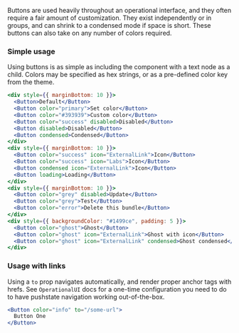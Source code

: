 Buttons are used heavily throughout an operational interface, and they often require a fair amount of customization. They exist independently or in groups, and can shrink to a condensed mode if space is short. These buttons can also take on any number of colors required.

### Simple usage

Using buttons is as simple as including the component with a text node as a child. Colors may be specified as hex strings, or as a pre-defined color key from the theme.

```jsx
<div style={{ marginBottom: 10 }}>
  <Button>Default</Button>
  <Button color="primary">Set color</Button>
  <Button color="#393939">Custom color</Button>
  <Button color="success" disabled>Disabled</Button>
  <Button disabled>Disabled</Button>
  <Button condensed>Condensed</Button>
</div>
<div style={{ marginBottom: 10 }}>
  <Button color="success" icon="ExternalLink">Icon</Button>
  <Button color="success" icon="Labs">Icon</Button>
  <Button condensed icon="ExternalLink">Icon</Button>
  <Button loading>Loading</Button>
</div>
<div style={{ marginBottom: 10 }}>
  <Button color="grey" disabled>Update</Button>
  <Button color="grey">Test</Button>
  <Button color="error">Delete this bundle</Button>
</div>
<div style={{ backgroundColor: "#1499ce", padding: 5 }}>
  <Button color="ghost">Ghost</Button>
  <Button color="ghost" icon="ExternalLink">Ghost with icon</Button>
  <Button color="ghost" icon="ExternalLink" condensed>Ghost condensed</Button>
</div>
```

### Usage with links

Using a `to` prop navigates automatically, and render proper anchor tags with hrefs. See `OperationalUI` docs for a one-time configuration you need to do to have pushstate navigation working out-of-the-box.

```jsx
<Button color="info" to="/some-url">
  Button One
</Button>
```
